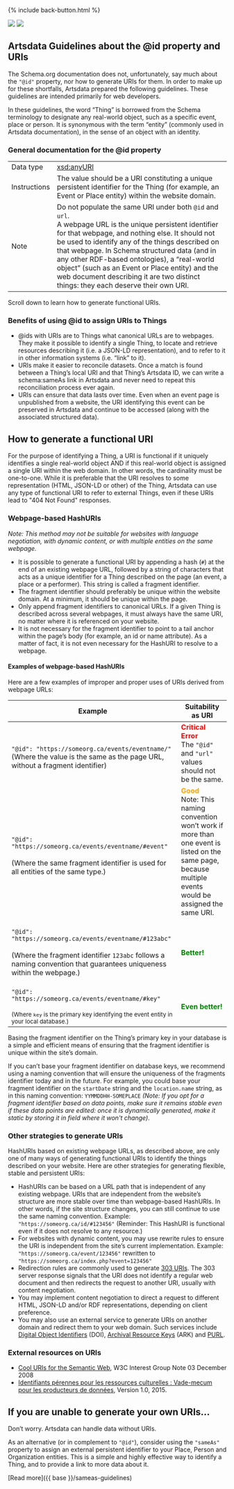 <p>{% include back-button.html %}</p>
<a href='id-and-uri-guidelines.html'><img src='https://img.shields.io/badge/lang-en-blue.svg'></a>
<a href='id-and-uri-guidelines.fr.html'><img src='https://img.shields.io/badge/lang-fr-green.svg'></a>

## Artsdata Guidelines about the @id property and URIs

The Schema.org documentation does not, unfortunately, say much about the `"@id"` property, nor how to generate URIs for them. In order to make up for these shortfalls, Artsdata prepared the following guidelines. These guidelines are intended primarily for web developers.

In these guidelines, the word “Thing” is borrowed from the Schema terminology to designate any real-world object, such as a specific event, place or person. It is synonymous with the term “entity” (commonly used in Artsdata documentation), in the sense of an object with an identity.

### General documentation for the @id property

|  |  |
| ---------- | --------------------------------- |
| Data type | [xsd:anyURI](https://www.datypic.com/sc/xsd/t-xsd_anyURI.html) |
| Instructions | The value should be a URI constituting a unique persistent identifier for the Thing (for example, an Event or Place entity) within the website domain. |
| Note | Do not populate the same URI under both `@id` and `url`.<br>A webpage URL is the unique persistent identifier for that webpage, and nothing else. It should not be used to identify any of the things described on that webpage. In Schema structured data (and in any other RDF-based ontologies), a “real-world object” (such as an Event or Place entity) and the web document describing it are two distinct things: they each deserve their own URI. |
 
Scroll down to learn how to generate functional URIs.

### Benefits of using @id to assign URIs to Things

* @ids with URIs are to Things what canonical URLs are to webpages. They make it possible to identify a single Thing, to locate and retrieve resources describing it (i.e. a JSON-LD representation), and to refer to it in other information systems (i.e. “link” to it).
* URIs make it easier to reconcile datasets. Once a match is found between a Thing’s local URI and that Thing’s Artsdata ID, we can write a schema:sameAs link in Artsdata and never need to repeat this reconciliation process ever again.
* URIs can ensure that data lasts over time. Even when an event page is unpublished from a website, the URI identifying this event can be preserved in Artsdata and continue to be accessed (along with the associated structured data).
  
## How to generate a functional URI

For the purpose of identifying a Thing, a URI is functional if it uniquely identifies a single real-world object AND if this real-world object is assigned a single URI within the web domain. In other words, the cardinality must be one-to-one. While it is preferable that the URI resolves to some representation (HTML, JSON-LD or other) of the Thing, Artsdata can use any type of functional URI to refer to external Things, even if these URIs lead to "404 Not Found" responses.

### Webpage-based HashURIs

*Note: This method may not be suitable for websites with language negotiation, with dynamic content, or with multiple entities on the same webpage.*

* It is possible to generate a functional URI by appending a hash (`#`) at the end of an existing webpage URL, followed by a string of characters that acts as a unique identifier for a Thing described on the page (an event, a place or a performer). This string is called a fragment identifier.
* The fragment identifier should preferably be unique within the website domain. At a minimum, it should be unique within the page.
* Only append fragment identifiers to canonical URLs. If a given Thing is described across several webpages, it must always have the same URI, no matter where it is referenced on your website.
* It is not necessary for the fragment identifier to point to a tail anchor within the page’s body (for example, an id or name attribute). As a matter of fact, it is not even necessary for the HashURI to resolve to a webpage.

#### Examples of webpage-based HashURIs

Here are a few examples of improper and proper uses of URIs derived from webpage URLs:

| Example | Suitability as URI |
| - | - |
| <br>`"@id": "https://someorg.ca/events/eventname/"`<br>(Where the value is the same as the page URL, without a fragment identifier) | <span style="color:red">**Critical Error**</span><br>The `"@id"` and `"url"` values should not be the same. |
| <br>`"@id": "https://someorg.ca/events/eventname/#event"`<br><br>(Where the same fragment identifier is used for all entities of the same type.) | <span style="color:orange">**Good**</span><br>Note: This naming convention won’t work if more than one event is listed on the same page, because multiple events would be assigned the same URI. |
| <br>`"@id": "https://someorg.ca/events/eventname/#123abc"`<br><br>(Where the fragment identifier `123abc` follows a naming convention that guarantees  uniqueness within the webpage.) | <br><span style="color:green">**Better!**</span> |
| <br>`"@id": "https://someorg.ca/events/eventname/#key"`<br><br><small>(Where `key` is the primary key identifying the event entity in your local database.)</small> | <br><span style="color:green">**Even better!**</span> |

Basing the fragment identifier on the Thing’s primary key in your database is a simple and efficient means of ensuring that the fragment identifier is unique within the site’s domain.

If you can’t base your fragment identifier on database keys, we recommend using a naming convention that will ensure the uniqueness of the fragments identifier today and in the future. For example, you could base your fragment identifier on the `startDate` string and the `location.name` string, as in this naming convention: `YYMMDDHH-SOMEPLACE` *(Note: If you opt for a fragment identifier based on data points, make sure it remains stable even if these data points are edited: once it is dynamically generated, make it static by storing it in field where it won't change)*.

### Other strategies to generate URIs

HashURIs based on existing webpage URLs, as described above, are only one of many ways of generating functional URIs to identify the things described on your website. Here are other strategies for generating flexible, stable and persistent URIs:

* HashURIs can be based on a URL path that is independent of any existing webpage. URIs that are independent from the website’s structure are more stable over time than webpage-based HashURIs. In other words, if the site structure changes, you can still continue to use the same naming convention. 
  Example: `"https://someorg.ca/id/#123456"` 
  (Reminder: This HashURI is functional even if it does not resolve to any resource.)
* For websites with dynamic content, you may use rewrite rules to ensure the URI is independent from the site’s current implementation. 
  Example: `"https://someorg.ca/event/123456"` rewritten to `"https://someorg.ca/index.php?event=123456"`
* Redirection rules are commonly used to generate [303 URIs](https://en.wikipedia.org/wiki/HTTP_303). The 303 server response signals that the URI does not identify a regular web document and then redirects the request to another URI, usually with content negotiation.
* You may implement content negotiation to direct a request to different HTML, JSON-LD and/or RDF representations, depending on client preference.
* You may also use an external service to generate URIs on another domain and redirect them to your web domain. Such services include [Digital Object Identifiers](https://www.doi.org/) (DOI), [Archival Resource Keys](https://arks.org/) (ARK) and [PURL](https://purl.archive.org/).

### External resources on URIs

* [Cool URIs for the Semantic Web](https://www.w3.org/TR/cooluris/), W3C Interest Group Note 03 December 2008
* [Identifiants pérennes pour les ressources culturelles : Vade-mecum pour les producteurs de données](https://www.culture.gouv.fr/Espace-documentation/Publications-revues/Identifiants-perennes-pour-les-ressources-numeriques), Version 1.0, 2015.


## If you are unable to generate your own URIs…

Don’t worry. Artsdata can handle data without URIs.

As an alternative (or in complement to `"@id"`), consider using the `"sameAs"` property to assign an external persistent identifier to your Place, Person and Organization entities. This is a simple and highly effective way to identify a Thing, and to provide a link to more data about it.

[Read more]({{ base }}/sameas-guidelines)

